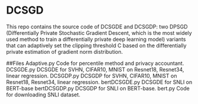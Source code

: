 # DCSGD
This repo contains the source code of DCSGDE and DCSGDP: two DPSGD (Differentially Private Stochastic Gradient Descent, which is the most widely used method to train a differentially private deep learning model) variants that can adaptively set the clipping threshold C based on the differentially private estimation of gradient norm distribution.



##Files
Adaptive.py        Code for percentile method and privacy accountant.
DCSGDE.py          DCSGDE for SVHN, CIFAR10, MNIST on Resnet18, Resnet34, linear regression.
DCSGDP.py          DCSGDP for SVHN, CIFAR10, MNIST on Resnet18, Resnet34, linear regression.
bertDCSGDE.py      DCSGDE for SNLI on BERT-base
bertDCSGDP.py      DCSGDP for SNLI on BERT-base.
bert.py            Code for downloading SNLI dataset.

